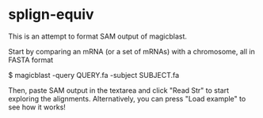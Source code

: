 # splign-equiv
This is an attempt to format SAM output of magicblast.

Start by comparing an mRNA (or a set of mRNAs) with a chromosome, all in FASTA format

$ magicblast -query QUERY.fa -subject SUBJECT.fa

Then, paste SAM output in the textarea and click "Read Str" to start exploring the alignments. Alternatively, you can press "Load example" to see how it works!
